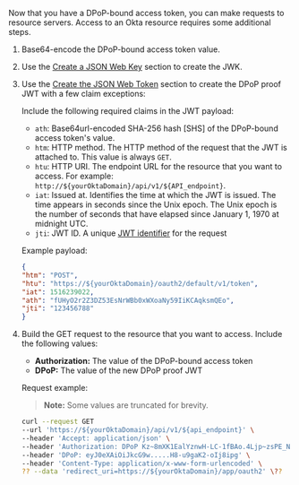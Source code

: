 Now that you have a DPoP-bound access token, you can make requests to resource servers. Access to an Okta resource requires some additional steps.

1. Base64-encode the DPoP-bound access token value.
1. Use the [Create a JSON Web Key](#create-a-json-web-key) section to create the JWK.
1. Use the [Create the JSON Web Token](#create-the-json-web-token) section to create the DPoP proof JWT with a few claim exceptions:

    Include the following required claims in the JWT payload:

    * `ath`: Base64url-encoded SHA-256 hash [SHS] of the DPoP-bound access token's value.
    * `htm`: HTTP method. The HTTP method of the request that the JWT is attached to. This value is always `GET`.
    * `htu`: HTTP URI. The endpoint URL for the resource that you want to access. For example: `http://${yourOktaDomain}/api/v1/${API_endpoint}`.
    * `iat`: Issued at. Identifies the time at which the JWT is issued. The time appears in seconds since the Unix epoch. The Unix epoch is the number of seconds that have elapsed since January 1, 1970 at midnight UTC.
    * `jti`: JWT ID. A unique [JWT identifier](https://www.rfc-editor.org/rfc/rfc7519#section-4.1.7) for the request

    Example payload:

    ```json
    {
    "htm": "POST",
    "htu": "https://${yourOktaDomain}/oauth2/default/v1/token",
    "iat": 1516239022,
    "ath": "fUHyO2r2Z3DZ53EsNrWBb0xWXoaNy59IiKCAqksmQEo",
    "jti": "123456788"
    }
    ```

1. Build the GET request to the resource that you want to access. Include the following values:

    * **Authorization:** The value of the DPoP-bound access token
    * **DPoP:** The value of the new DPoP proof JWT

    Request example:

    > **Note:** Some values are truncated for brevity.

    ```bash
    curl --request GET
    --url 'https://${yourOktaDomain}/api/v1/${api_endpoint}' \
    --header 'Accept: application/json' \
    --header 'Authorization: DPoP Kz~8mXK1EalYznwH-LC-1fBAo.4Ljp~zsPE_NeO.gxU' \
    --header 'DPoP: eyJ0eXAiOiJkcG9w.....H8-u9gaK2-oIj8ipg' \
    --header 'Content-Type: application/x-www-form-urlencoded' \
   ?? --data 'redirect_uri=https://${yourOktaDomain}/app/oauth2' \??
    ```
